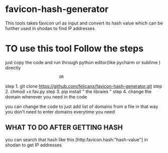 # favicon-hash-generator
This tools takes favicon url as input and convert its hash value which can be further used in shodan to find IP addresses

# TO use this tool Follow the steps
just copy the code and run through python editor(like pycharm or sublime ) directly

                            OR
                            
step 1. git clone https://github.com/felicanx/favicon-hash-generator.git 
step 2. chmod +x fav.py
step 3. pip install " the libraies "
step 4. change the domain whenever you need in the code 

you can change the code to just add list of domains from a file in that way you don't need to enter domains everytime you need

## WHAT TO DO AFTER GETTING HASH 
you can search that hash like this  [http.favicon.hash:"hash-value"] in shodan to get IP addresses
